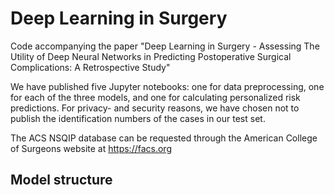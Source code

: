 # Deep Learning in Surgery
Code accompanying the paper "Deep Learning in Surgery - Assessing The Utility of Deep Neural Networks in Predicting Postoperative Surgical Complications: A Retrospective Study"

We have published five Jupyter notebooks: one for data preprocessing, one for each of the three models, and one for calculating personalized risk predictions. 
For privacy- and security reasons, we have chosen not to publish the identification numbers of the cases in our test set.

The ACS NSQIP database can be requested through the American College of Surgeons website at https://facs.org

## Model structure

